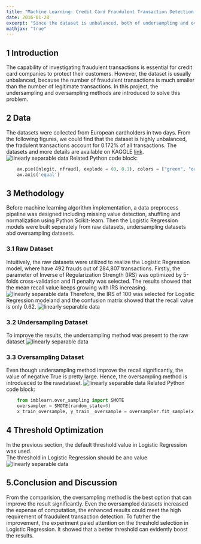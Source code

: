 ```yaml
---
title: "Machine Learning: Credit Card Fraudulent Transaction Detection using Python"
date: 2016-01-28
excerpt: "Since the dataset is unbalanced, both of undersampling and oversampling methods are applied to detect fraudulent transactions."
mathjax: "true"
---
```

## 1 Introduction
The capability of investigating fraudulent transactions is essential for credit card companies to protect their customers. However, the dataset is usually unbalanced, because the number of fraudulent transactions is much smaller than the number of legitimate transactions. In this project, the undersampling and oversampling methods are introduced to solve this problem. 
  
## 2 Data  
The datasets were collected from European cardholders in two days. From the following figures, we could find that the dataset is highly unbalanced, the fradulent transactions account for 0.172% of all transactions. The datasets and more details are available on KAGGLE [link](https://www.kaggle.com/mlg-ulb/creditcardfraud).
<img src="{{ site.url }}{{ site.baseurl }}/images/ml_creditcard/1_1.png" alt="linearly separable data">
Related Python code block:
```python
    ax.pie([nlegit, nfraud], explode = (0, 0.1), colors = ["green", "orange"], labels = ('Normal Transactions','Fraudulent Transactions'), autopct='%0.3f%%', shadow=False, startangle=135)
    ax.axis('equal')
```

## 3 Methodology
Before machine learning algorithm implementation, a data preprocess pipeline was designed including missing value detection, shuffling and normalization using Python Scikit-learn. Then the Logistic Regression models were built seperately from raw datasets, undersampling datasets abd oversampling datasets.

### 3.1 Raw Dataset
Intuitively, the raw datasets were utilized to realize the Logistic Regression model, where have 492 frauds out of 284,807 transactions. Firstly, the parameter of Inverse of Regularization Strength (IRS) was optimized by 5-folds cross-validation and l1 penalty was selected. The results showed that the mean recall value keeps growing with IRS increasing.
<img src="{{ site.url }}{{ site.baseurl }}/images/ml_creditcard/2_1_cparam.png" alt="linearly separable data">
Therefore, the IRS of 100 was selected for Logistic Regression modeland and the confusion matrix showed that the recall value is only 0.62. 
<img src="{{ site.url }}{{ site.baseurl }}/images/ml_creditcard/2_1.png" alt="linearly separable data">

### 3.2 Undersampling Dataset
To improve the results, the undersampling method was present to the raw dataset
<img src="{{ site.url }}{{ site.baseurl }}/images/ml_creditcard/2_2.png" alt="linearly separable data">

### 3.3 Oversampling Dataset
Even though undersampling method improve the recall significantly, the value of negative True is pretty large. Hence, the oversampling method is introdueced to the rawdataset. 
<img src="{{ site.url }}{{ site.baseurl }}/images/ml_creditcard/2_3.png" alt="linearly separable data">
Related Python code block:
```python
    from imblearn.over_sampling import SMOTE
    oversampler = SMOTE(random_state=0)
    x_train_oversample, y_train__oversample = oversampler.fit_sample(x_train, y_train)
```

## 4 Threshold Optimization
In the previous section, the default threshold value in Logistic Regression was used.  
The threshold in Logistic Regression should be ano value 
<img src="{{ site.url }}{{ site.baseurl }}/images/ml_creditcard/3_1.png" alt="linearly separable data">

## 5.Conclusion and Discussion
From the comparision, the oversampling method is the best option that can improve the result significantly. Even the oversampled datasets increased the expense of computation, the enhanced results could meet the high requirement of fraudulent transaction detection. To futrher the improvement, the experiment paied attention on the threshold selection in Logistic Regression. It showed that a better threshold can evidently boost the results. 
